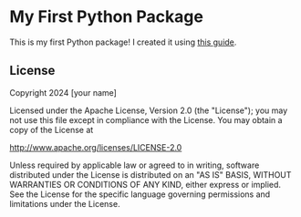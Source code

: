 # My First Python Package

This is my first Python package! I created it using [this guide](https://luukvdmeer.github.io/my-first-python-package/guide.html).

## License

Copyright 2024 [your name]

Licensed under the Apache License, Version 2.0 (the "License");
you may not use this file except in compliance with the License.
You may obtain a copy of the License at

http://www.apache.org/licenses/LICENSE-2.0

Unless required by applicable law or agreed to in writing, software
distributed under the License is distributed on an "AS IS" BASIS,
WITHOUT WARRANTIES OR CONDITIONS OF ANY KIND, either express or implied.
See the License for the specific language governing permissions and
limitations under the License.